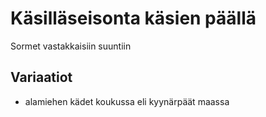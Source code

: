 # Käsilläseisonta käsien päällä

Sormet vastakkaisiin suuntiin

## Variaatiot

- alamiehen kädet koukussa eli kyynärpäät maassa
